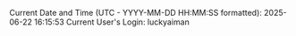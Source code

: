 Current Date and Time (UTC - YYYY-MM-DD HH:MM:SS formatted): 2025-06-22 16:15:53
Current User's Login: luckyaiman
